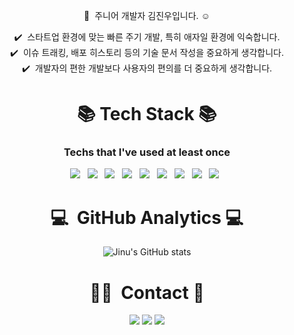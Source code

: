 

<p align="center">
👋 &nbsp;주니어 개발자 김진우입니다. ☺️
  
<p align="center">
✔️ &nbsp;스타트업 환경에 맞는 빠른 주기 개발, 특히 애자일 환경에 익숙합니다.<br>
✔️ &nbsp;이슈 트래킹, 배포 히스토리 등의 기술 문서 작성을 중요하게 생각합니다.<br>
✔️ &nbsp;개발자의 편한 개발보다 사용자의 편의를 더 중요하게 생각합니다.
<!-- ✔️ &nbsp;저에 대해 궁금하시다면, <a href="https://www.notion.so/cucus/FullStack-Programmer-12a087212d21471abfce21cb3c347298">제 포트폴리오</a>를 방문해주세요. -->

<h1 align="center"><b>📚 Tech Stack 📚</b></h3>
<h3 align="center">Techs that I've used at least once</h3>

<p align="center">
<img src="https://img.shields.io/badge/Java-007396?style=flat-square&logo=Java&logoColor=white"/></a> &nbsp
<img src="https://img.shields.io/badge/JavaScript-F7DF1E?style=flat-square&logo=JavaScript&logoColor=white"/></a> &nbsp
<img src="https://img.shields.io/badge/Python-3776AB?style=flat-square&logo=Python&logoColor=white"/></a> &nbsp
<img src="https://img.shields.io/badge/Spring-6DB33F?style=flat-square&logo=Spring&logoColor=white"></a> &nbsp
<img src="https://img.shields.io/badge/Django-092E20?style=flat-square&logo=Django&logoColor=white"></a> &nbsp
<img src="https://img.shields.io/badge/Android-3DDC84?style=flat-square&logo=Android&logoColor=white"/></a> &nbsp
<img src="https://img.shields.io/badge/MySQL-4479A1?style=flat-square&logo=MySQL&logoColor=white"/></a> &nbsp 
<img src="https://img.shields.io/badge/Unity-000000?style=flat-square&logo=Unity&logoColor=white"/></a> &nbsp
<img src="https://img.shields.io/badge/Git-FF0000?style=flat-square&logo=Git&logoColor=white"/></a> &nbsp

<br/>


<h1 align="center"><b> 💻 &nbsp;GitHub Analytics 💻 </b></h3>

<div align="center">
  
![Jinu's GitHub stats](https://github-readme-stats.vercel.app/api?username=jinu12&show_icons=true&theme=radical&hide=contribs&title_color=blue)
  
</div>

<h1 align="center"><b> 🤝🏻 &nbsp;Contact 🤝 </b></h3>

<p align="center">
<a href="mailto:119kju@gmail.com"><img src="https://img.shields.io/badge/-119kju@gmail.com-D14836?style=flat&logo=Gmail&logoColor=white"/></a>
<a href="https://www.facebook.com/kzkju"><img src="https://img.shields.io/badge/-@kzkju-1877F2?style=flat&logo=Facebook&logoColor=white"/></a>
<a href="https://kprogrammer.pythonanywhere.com/"><img src="https://img.shields.io/badge/-photoPolio-CC0000?style=flat&logo=Django&logoColor=white"/></a>
